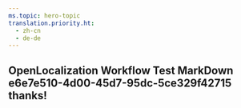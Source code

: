 ```yaml
---
ms.topic: hero-topic
translation.priority.ht: 
  - zh-cn
  - de-de
---
```

## OpenLocalization Workflow Test MarkDown e6e7e510-4d00-45d7-95dc-5ce329f42715 thanks!
